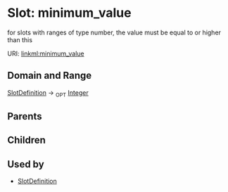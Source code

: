 
# Slot: minimum_value


for slots with ranges of type number, the value must be equal to or higher than this

URI: [linkml:minimum_value](https://w3id.org/linkml/minimum_value)


## Domain and Range

[SlotDefinition](SlotDefinition.md) &#8594;  <sub>OPT</sub> [Integer](types/Integer.md)

## Parents


## Children


## Used by

 * [SlotDefinition](SlotDefinition.md)
